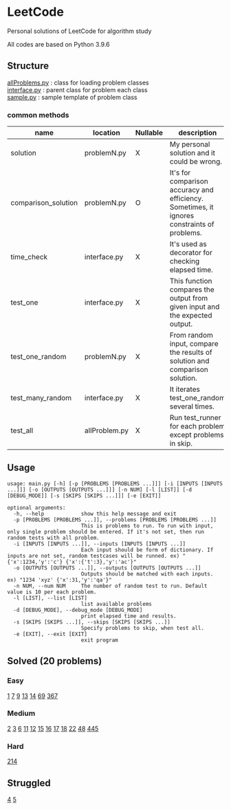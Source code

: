 # LeetCode
Personal solutions of LeetCode for algorithm study

All codes are based on Python 3.9.6

## Structure
[allProblems.py](solutions/allProblems.py) : class for loading problem classes <br>
[interface.py](solutions/interface.py) : parent class for problem each class <br>
[sample.py](solutions/sample.py) : sample template of problem class

### common methods
|name|location|Nullable|description|
|---|---|---|---|
|solution|problemN.py|X|My personal solution and it could be wrong.|
|comparison_solution|problemN.py|O|It's for comparison accuracy and efficiency. Sometimes, it ignores constraints of problems.|
|time_check|interface.py|X|It's used as decorator for checking elapsed time.|
|test_one|interface.py|X|This function compares the output from given input and the expected output.|
|test_one_random|problemN.py|X|From random input, compare the results of solution and comparison solution.|
|test_many_random|interface.py|X|It iterates test_one_random several times.|
|test_all|allProblem.py|X|Run test_runner for each problem except problems in skip.|

## Usage
```shell
usage: main.py [-h] [-p [PROBLEMS [PROBLEMS ...]]] [-i [INPUTS [INPUTS ...]]] [-o [OUTPUTS [OUTPUTS ...]]] [-n NUM] [-l [LIST]] [-d [DEBUG_MODE]] [-s [SKIPS [SKIPS ...]]] [-e [EXIT]]

optional arguments:
  -h, --help            show this help message and exit
  -p [PROBLEMS [PROBLEMS ...]], --problems [PROBLEMS [PROBLEMS ...]]
                        This is problems to run. To run with input, only single problem should be entered. If it's not set, then run random tests with all problem.
  -i [INPUTS [INPUTS ...]], --inputs [INPUTS [INPUTS ...]]
                        Each input should be form of dictionary. If inputs are not set, random testcases will be runned. ex) "{'x':1234,'y':'c'} {'x':{'t':3},'y':'ac'}"
  -o [OUTPUTS [OUTPUTS ...]], --outputs [OUTPUTS [OUTPUTS ...]]
                        Outputs should be matched with each inputs. ex) "1234 'xyz' {'x':31,'y':'qa'}"
  -n NUM, --num NUM     The number of random test to run. Default value is 10 per each problem.
  -l [LIST], --list [LIST]
                        list available problems
  -d [DEBUG_MODE], --debug_mode [DEBUG_MODE]
                        print elapsed time and results.
  -s [SKIPS [SKIPS ...]], --skips [SKIPS [SKIPS ...]]
                        Specify problems to skip, when test all.
  -e [EXIT], --exit [EXIT]
                        exit program
```

## Solved (20 problems)

### Easy
[1](solutions/problem1.py)
[7](solutions/problem7.py)
[9](solutions/problem9.py)
[13](solutions/problem13.py)
[14](solutions/problem14.py)
[69](solutions/problem69.py)
[367](solutions/problem367.py)

### Medium
[2](solutions/problem2.py)
[3](solutions/problem3.py)
[6](solutions/problem6.py)
[11](solutions/problem11.py)
[12](solutions/problem12.py)
[15](solutions/problem15.py)
[16](solutions/problem16.py)
[17](solutions/problem17.py)
[18](solutions/problem18.py)
[22](solutions/problem22.py)
[48](solutions/problem48.py)
[445](solutions/problem445.py)

### Hard
[214](solutions/problem214.py)

## Struggled
[4](solutions/problem4.py)
[5](solutions/problem5.py)
